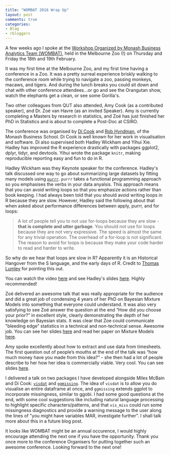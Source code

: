 ```yaml
---
title: "WOMBAT 2016 Wrap Up"
layout: post
comments: true
categories:
- Blag
- rbloggers
---
```


A few weeks ago I spoke at the [Workshop Organized by Monash Business Analytics Team (WOMBAT)](http://wombat2016.org/), held in the Melbourne Zoo (!) on Thursday and Friday the 18th and 19th February.

It was my first time at the Melbourne Zoo, and my first time having a conference in a Zoo. It was a pretty surreal experience briskly walking to the conference room while trying to navigate a zoo, passing monkeys, macaws, and tigers. And during the lunch breaks you could sit down and chat with other conference attendees...or go and see the Orangutan show, watch the elephants get a clean, or see some Gorilla's.

Two other colleagues from QUT also attended, Amy Cook (as a contributed speaker), and Dr. Zoé van Havre (as an invited Speaker). Amy is currently completing a Masters by research in statistics, and Zoé has just finished her PhD in Statistics and is about to complete a Post-Doc at CSIRO.

The conference was organised by [Di Cook](dicook.github.io) and [Rob Hyndman](http://robjhyndman.com/), of the Monash Business School. Di Cook is well known for her work in visualisation and software. Di  also supervised both Hadley Wickham and Yihui Xie. Hadley has improved the R experience drastically with packages ggplot2, dplyr, tidyr, and devtools. Yihui wrote the package `knitr`, making reproducible reporting easy and fun to do in R.

Hadley Wickham was they Keynote speaker for the conference. Hadley's talk discussed one way to go about summarizing large datasets by fitting many models using [`purrr`](https://github.com/hadley/purrr). `purrr` takes a functional programming approach so you emphasises the verbs in your data anyalsis. This approach means that you can avoid writing loops so that you emphasize actions rather than book keeping. I had always been told that you should avoid writing loops in R because they are slow. However, Hadley said the following about that when asked about performance differences between apply, purrr, and for loops:

> A lot of people tell you to not use for-loops because they are slow - __that is complete and utter garbage__. You should not use for loops because they are not very expressive. The speed is almost the same for any trivial operation. The overhead of a for-loop is not significant. The reason to avoid for loops is because they make your code harder to read and harder to write.

So why do we hear that loops are slow in R? Apparently it is an Historical Hangover from the S language, and the early days of R. Credit to [Thomas Lumley](http://www.statschat.org.nz/) for pointing this out.

You can watch the video [here](http://wombat2016.org/slides/hadley.pdf) and see Hadley's slides [here](https://www.youtube.com/watch?v=hRNUgwAFZtQ). Highly recommended!

Zoé delivered an awesome talk that was really appropriate for the audience and did a great job of condensing 4 years of her PhD on Bayesian Mixture Models into something that everyone could understand. It was also very satisfying to see Zoé answer the question at the end “How did you choose your prior?” in excellent style, clearly demonstrating the depth of her knowledge on Bayesian stats. It was clear that Zoe could communicate "bleeding edge” statistics in a technical and non-technical sense. Awesome job. You can see her slides [here](https://zoevanhavre.github.io/talks/Feb2016_WOMBAT/ZvH_WombatSlides.html#1) and read her paper on Mixture Models [here](http://journals.plos.org/plosone/article?id=10.1371/journal.pone.0131739).

Amy spoke excellently about how to extract and use data from timesheets. The first question out of people’s mouths at the end of the talk was “how much money have you made from this idea?” - she then had a lot of people describe to her how her idea is commercially viable. Very cool. You can see slides [here](http://wombat2016.org/slides/amy.pdf).

I delivered a talk on two packages I have developed alongside Miles McBain and Di Cook: [`visdat`](https://github.com/tierneyn/visdat) and [`ggmissing`](https://github.com/tierneyn/ggmissing). The idea of `visdat` is to allow you do visualise an entire dataframe at once, and `ggmissing` extends ggplot to incorporate missingness, similar to ggobi.  I had some good questions at the end, with some cool suggestions like including natural language processing to highlight specific characters/patterns, and that `vis_miss` could run some missingness diagnostics and provide a warning message to the user along the lines of "you might have variables MAR, investigate further". I shall talk more about this in a future blog post. 


It looks like WOMBAT might be an annual occurence, I would highly encourage attending the next one if you have the opportunity. Thank you once more to the conference Organisers for putting together such an awesome conference. Looking forward to the next one!
